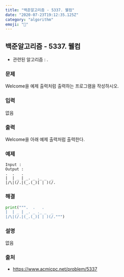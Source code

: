 ```yaml
---
title: "백준알고리즘 - 5337. 웰컴"
date: "2020-07-23T19:12:35.125Z"
category: "algorithm"
emoji: "🎿"
---
```


## 백준알고리즘 - 5337. 웰컴

- 관련된 알고리즘 : .

### 문제

Welcome을 예제 출력처럼 출력하는 프로그램을 작성하시오.

### 입력

없음

### 출력

Welcome을 아래 예제 출력처럼 출력한다.

### 예제

```
Input : 
Output : 
.  .   .
|  | _ | _. _ ._ _  _
|/\|(/.|(_.(_)[ | )(/.
```

### 해결

```python
print(""".  .   .
|  | _ | _. _ ._ _  _
|/\|(/.|(_.(_)[ | )(/.""")
```

### 설명

없음

### 출처

- https://www.acmicpc.net/problem/5337
